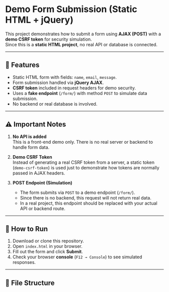 # Demo Form Submission (Static HTML + jQuery)

This project demonstrates how to submit a form using **AJAX (POST)** with a **demo CSRF token** for security simulation.  
Since this is a **static HTML project**, no real API or database is connected.  

---

## 📌 Features
- Static HTML form with fields: `name`, `email`, `message`.
- Form submission handled via **jQuery AJAX**.
- **CSRF token** included in request headers for demo security.
- Uses a **fake endpoint** (`/form/`) with method `POST` to simulate data submission.
- No backend or real database is involved.

---

## ⚠️ Important Notes
1. **No API is added**  
   This is a front-end demo only. There is no real server or backend to handle form data.

2. **Demo CSRF Token**  
   Instead of generating a real CSRF token from a server, a static token (`demo-csrf-token`) is used just to demonstrate how tokens are normally passed in AJAX headers.

3. **POST Endpoint (Simulation)**  
   - The form submits via `POST` to a demo endpoint (`/form/`).  
   - Since there is no backend, this request will not return real data.  
   - In a real project, this endpoint should be replaced with your actual API or backend route.

---

## 🚀 How to Run
1. Download or clone this repository.
2. Open `index.html` in your browser.
3. Fill out the form and click **Submit**.
4. Check your browser **console** (`F12 → Console`) to see simulated responses.

---

## 📂 File Structure
